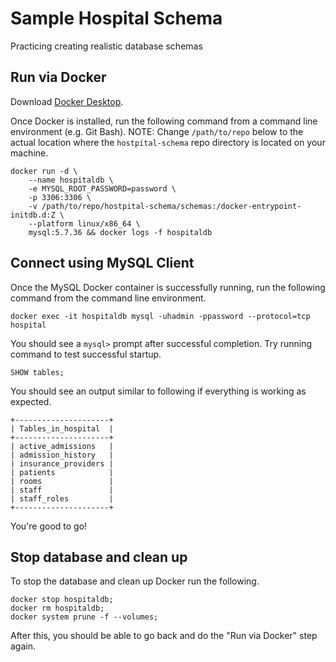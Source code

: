 # Sample Hospital Schema

Practicing creating realistic database schemas

## Run via Docker

Download [Docker Desktop](https://www.docker.com/products/docker-desktop/).

Once Docker is installed, run the following command from a command line environment (e.g. Git Bash). NOTE: Change `/path/to/repo` below to the actual location where the `hostpital-schema` repo directory is located on your machine.

    docker run -d \
        --name hospitaldb \
        -e MYSQL_ROOT_PASSWORD=password \
        -p 3306:3306 \
        -v /path/to/repo/hostpital-schema/schemas:/docker-entrypoint-initdb.d:Z \
        --platform linux/x86_64 \
        mysql:5.7.36 && docker logs -f hospitaldb

## Connect using MySQL Client

Once the MySQL Docker container is successfully running, run the following command from the command line environment.

    docker exec -it hospitaldb mysql -uhadmin -ppassword --protocol=tcp hospital

You should see a `mysql>` prompt after successful completion. Try running command to test successful startup.

    SHOW tables;

You should see an output similar to following if everything is working as expected.

    +---------------------+
    | Tables_in_hospital  |
    +---------------------+
    | active_admissions   |
    | admission_history   |
    | insurance_providers |
    | patients            |
    | rooms               |
    | staff               |
    | staff_roles         |
    +---------------------+

You're good to go!

## Stop database and clean up

To stop the database and clean up Docker run the following.

    docker stop hospitaldb;
    docker rm hospitaldb;
    docker system prune -f --volumes;

After this, you should be able to go back and do the "Run via Docker" step again.
